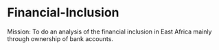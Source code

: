 # Financial-Inclusion
Mission: To do an analysis of the financial inclusion in East Africa mainly through ownership of bank accounts.
